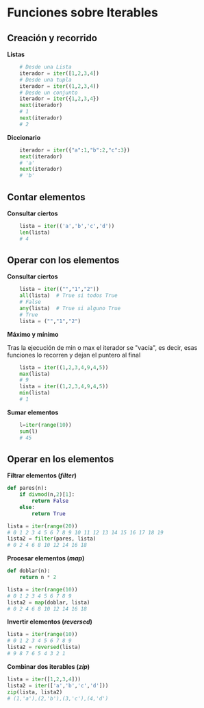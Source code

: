 # Funciones sobre Iterables

## Creación y recorrido 

**Listas**
```python
    # Desde una Lista
    iterador = iter([1,2,3,4])
    # Desde una tupla
    iterador = iter((1,2,3,4))
    # Desde un conjunto
    iterador = iter({1,2,3,4})
    next(iterador)
    # 1
    next(iterador)
    # 2
```

**Diccionario**
```python
    iterador = iter({"a":1,"b":2,"c":3})
    next(iterador)
    # 'a'
    next(iterador)
    # 'b'
```

## Contar elementos

**Consultar ciertos**
```python
    lista = iter(('a','b','c','d'))
    len(lista)
    # 4
```

## Operar con los elementos

**Consultar ciertos**
```python
    lista = iter(("","1","2"))
    all(lista)  # True si todos True
    # False
    any(lista)  # True si alguno True
    # True
    lista = ("","1","2")
```

**Máximo y mínimo**

Tras la ejecución de min o max el iterador se "vacía", es decir, esas funciones lo recorren y dejan el puntero al final
```python
    lista = iter((1,2,3,4,9,4,5))
    max(lista)
    # 9
    lista = iter((1,2,3,4,9,4,5))
    min(lista)
    # 1
```

**Sumar elementos**
```python
    l=iter(range(10))
    sum(l)
    # 45
```

## Operar en los elementos
**Filtrar elementos (_filter_)**
```python
def pares(n):
    if divmod(n,2)[1]:
        return False
    else:
        return True

lista = iter(range(20))
# 0 1 2 3 4 5 6 7 8 9 10 11 12 13 14 15 16 17 18 19
lista2 = filter(pares, lista)
# 0 2 4 6 8 10 12 14 16 18
```

**Procesar elementos (_map_)**
```python
def doblar(n):
    return n * 2

lista = iter(range(10))
# 0 1 2 3 4 5 6 7 8 9
lista2 = map(doblar, lista)
# 0 2 4 6 8 10 12 14 16 18
```

**Invertir elementos (_reversed_)**
```python
lista = iter(range(10))
# 0 1 2 3 4 5 6 7 8 9
lista2 = reversed(lista)
# 9 8 7 6 5 4 3 2 1
```

**Combinar dos iterables (_zip_)**
```python
lista = iter([1,2,3,4]))
lista2 = iter(['a','b','c','d']))
zip(lista, lista2)
# (1,'a'),(2,'b'),(3,'c'),(4,'d')
```

